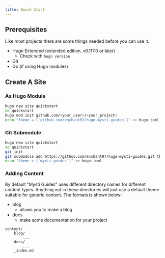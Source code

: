 ```yaml
---
title: Quick Start
---
```


## Prerequisites
Like most projects there are some things needed before you can use it.

- Hugo Extended (extended edition, v0.117.0 or later)
    - Check with `hugo version`
- Git
- Go (if using Hugo modules)

## Create A Site

### As Hugo Module
```sh
hugo new site quickstart
cd quickstart
hugo mod init github.com/<your_user>/<your_project>
echo "theme = ['github.com/enchant97/hugo-mysti-guides']" >> hugo.toml
```

### Git Submodule
```sh
hugo new site quickstart
cd quickstart
git init
git submodule add https://github.com/enchant97/hugo-mysti-guides.git themes/mysti-guides
echo "theme = ['mysti-guides']" >> hugo.toml
```

### Adding Content
By default "Mysti Guides" uses different directory names for different content types. Anything not in these directories will just use a default theme suitable for generic content. The formats is shown below:

- blog
    - allows you to make a blog
- docs
    - make some documentation for your project

```text
content/
    blog/
        ...
    docs/
        ...
    _index.md
```
